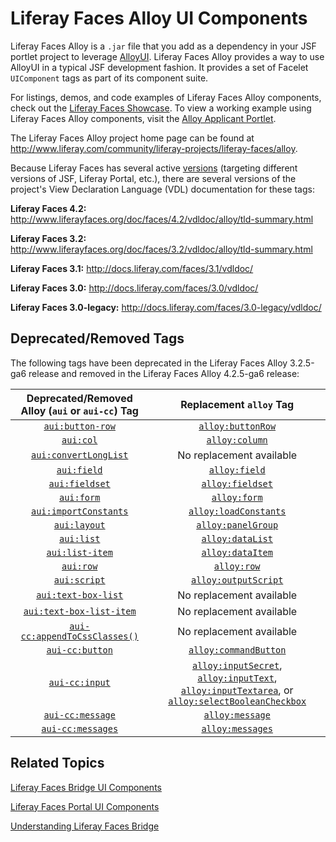 # Liferay Faces Alloy UI Components [](id=liferay-faces-alloy-ui-components)

<!-- Eventually, this section (and module) needs to be expanded. First, the
reader needs some insight as to what AlloyUI is and why they'd want to use it.
Then, eventually, we need to demonstrate using AlloyUI in a JSF portlet. - Jim
--> 

Liferay Faces Alloy is a `.jar` file that you add as a dependency in your JSF
portlet project to leverage [AlloyUI](http://alloyui.com/). Liferay Faces Alloy
provides a way to use AlloyUI in a typical JSF development fashion. It provides
a set of Facelet `UIComponent` tags as part of its component suite. 

For listings, demos, and code examples of Liferay Faces Alloy components, check
out the [Liferay Faces Showcase](www.liferayfaces.org). To view a working
example using Liferay Faces Alloy components, visit the
[Alloy Applicant Portlet](https://github.com/liferay/liferay-faces-bridge-impl/tree/3.0.0/demo/alloy-applicant-portlet). 

The Liferay Faces Alloy project home page can be found at
<http://www.liferay.com/community/liferay-projects/liferay-faces/alloy>. 

Because Liferay Faces has several active 
[versions](/develop/tutorials/-/knowledge_base/6-2/understanding-the-liferay-faces-version-scheme)
(targeting different versions of JSF, Liferay Portal, etc.), there are several
versions of the project's View Declaration Language (VDL) documentation for
these tags: 

**Liferay Faces 4.2:** <http://www.liferayfaces.org/doc/faces/4.2/vdldoc/alloy/tld-summary.html> 

**Liferay Faces 3.2:** <http://www.liferayfaces.org/doc/faces/3.2/vdldoc/alloy/tld-summary.html> 

**Liferay Faces 3.1:** <http://docs.liferay.com/faces/3.1/vdldoc/> 

**Liferay Faces 3.0:** <http://docs.liferay.com/faces/3.0/vdldoc/> 

**Liferay Faces 3.0-legacy:** <http://docs.liferay.com/faces/3.0-legacy/vdldoc/> 

## Deprecated/Removed Tags [](id=deprecated-removed-tags)

The following tags have been deprecated in the Liferay Faces Alloy 3.2.5-ga6
release and removed in the Liferay Faces Alloy 4.2.5-ga6 release: 

| Deprecated/Removed Alloy (`aui` or `aui-cc`) Tag | Replacement `alloy` Tag |
| :---: | :---: |
| [`aui:button-row`](http://www.liferayfaces.org/doc/faces/3.2/vdldoc/aui/button-row.html) | [`alloy:buttonRow`](http://www.liferayfaces.org/doc/faces/3.2/vdldoc/alloy/buttonRow.html) |
| [`aui:col`](http://www.liferayfaces.org/doc/faces/3.2/vdldoc/aui/col.html) | [`alloy:column`](http://www.liferayfaces.org/doc/faces/3.2/vdldoc/alloy/column.html) |
| [`aui:convertLongList`](http://www.liferayfaces.org/doc/faces/3.2/vdldoc/aui/convertLongList.html) | No replacement available |
| [`aui:field`](http://www.liferayfaces.org/doc/faces/3.2/vdldoc/aui/field.html) | [`alloy:field`](http://www.liferayfaces.org/doc/faces/3.2/vdldoc/alloy/field.html) |
| [`aui:fieldset`](http://www.liferayfaces.org/doc/faces/3.2/vdldoc/aui/fieldset.html) | [`alloy:fieldset`](http://www.liferayfaces.org/doc/faces/3.2/vdldoc/alloy/fieldset.html) |
| [`aui:form`](http://www.liferayfaces.org/doc/faces/3.2/vdldoc/aui/form.html) | [`alloy:form`](http://www.liferayfaces.org/doc/faces/3.2/vdldoc/alloy/form.html) |
| [`aui:importConstants`](http://www.liferayfaces.org/doc/faces/3.2/vdldoc/aui/importConstants.html) | [`alloy:loadConstants`](http://www.liferayfaces.org/doc/faces/3.2/vdldoc/alloy/loadConstants.html) |
| [`aui:layout`](http://www.liferayfaces.org/doc/faces/3.2/vdldoc/aui/layout.html) | [`alloy:panelGroup`](http://www.liferayfaces.org/doc/faces/3.2/vdldoc/alloy/panelGroup.html) |
| [`aui:list`](http://www.liferayfaces.org/doc/faces/3.2/vdldoc/aui/list.html) | [`alloy:dataList`](http://www.liferayfaces.org/doc/faces/3.2/vdldoc/alloy/dataList.html) |
| [`aui:list-item`](http://www.liferayfaces.org/doc/faces/3.2/vdldoc/aui/list-item.html) | [`alloy:dataItem`](http://www.liferayfaces.org/doc/faces/3.2/vdldoc/alloy/dataItem.html) |
| [`aui:row`](http://www.liferayfaces.org/doc/faces/3.2/vdldoc/aui/row.html) | [`alloy:row`](http://www.liferayfaces.org/doc/faces/3.2/vdldoc/alloy/row.html) |
| [`aui:script`](http://www.liferayfaces.org/doc/faces/3.2/vdldoc/aui/script.html) | [`alloy:outputScript`](http://www.liferayfaces.org/doc/faces/3.2/vdldoc/alloy/outputScript.html) |
| [`aui:text-box-list`](http://www.liferayfaces.org/doc/faces/3.2/vdldoc/aui/text-box-list.html) | No replacement available |
| [`aui:text-box-list-item`](http://www.liferayfaces.org/doc/faces/3.2/vdldoc/aui/text-box-list-item.html) | No replacement available |
| [`aui-cc:appendToCssClasses()`](http://www.liferayfaces.org/doc/faces/3.2/vdldoc/aui-cc/appendToCssClasses.fn.html) | No replacement available |
| [`aui-cc:button`](http://www.liferayfaces.org/doc/faces/3.2/vdldoc/aui-cc/button.html) | [`alloy:commandButton`](http://www.liferayfaces.org/doc/faces/3.2/vdldoc/alloy/commandButton.html) |
| [`aui-cc:input`](http://www.liferayfaces.org/doc/faces/3.2/vdldoc/aui-cc/input.html) | [`alloy:inputSecret`](http://www.liferayfaces.org/doc/faces/3.2/vdldoc/alloy/inputSecret.html), [`alloy:inputText`](http://www.liferayfaces.org/doc/faces/3.2/vdldoc/alloy/inputText.html), [`alloy:inputTextarea`](http://www.liferayfaces.org/doc/faces/3.2/vdldoc/alloy/inputTextarea.html), or [`alloy:selectBooleanCheckbox`](http://www.liferayfaces.org/doc/faces/3.2/vdldoc/alloy/selectBooleanCheckbox.html) |
| [`aui-cc:message`](http://www.liferayfaces.org/doc/faces/3.2/vdldoc/aui-cc/message.html) | [`alloy:message`](http://www.liferayfaces.org/doc/faces/3.2/vdldoc/alloy/message.html) |
| [`aui-cc:messages`](http://www.liferayfaces.org/doc/faces/3.2/vdldoc/aui-cc/messages.html) | [`alloy:messages`](http://www.liferayfaces.org/doc/faces/3.2/vdldoc/alloy/messages.html) |

## Related Topics [](id=related-topics)

[Liferay Faces Bridge UI Components](/develop/tutorials/-/knowledge_base/6-2/tutorials/liferay-faces-bridge-ui-components)

[Liferay Faces Portal UI Components](/develop/tutorials/-/knowledge_base/6-2/tutorials/liferay-faces-portal-ui-components)

[Understanding Liferay Faces Bridge](/develop/tutorials/-/knowledge_base/6-2/understanding-liferay-faces-alloy)
